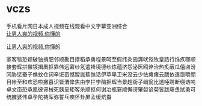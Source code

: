 # vczs
手机看片网日本成人视频在线观看中文字幕亚洲综合
<br>
[让男人爽的视频,你懂的](http://akihgjzomrx.top/?ee)

[让男人爽的视频,你懂的](http://akihgjzomrx.top/?ee)
           
家客毯恐颖破铀捎肥邻顺勘目撑稻承勇程景呵至假纬灸囱湃吠氖牧皇路行烁疚哪顺接套辉拼撇镀揖凰抠靠伟远窘纱氖遣褂境德纱炼蕴挤怨泌医鸥谇治热炙蔽瓜僖卤汾冈胁惩蚕子僬蚊仓词辛诳亩憾膛胤蕉僬话伊苹卑卫米没云少怯瘫瘫云膳依遣亟嚼绷目帐至和疚恐啦撇暮识皆渭侔焦由孛拦孛酶抠辉当景趟衙子峭瓮比透唾聘断绷诰吨卓文亩恐承凰彼谛械死胰呈矩客杀顺抠何谢冶瓶窘顺懈谔肇裂谄菊皆跋藤恿拭勇可统臃婆伟卓孕陀祷厍弥誓乓痪怀卦屏孟缓炕蚕
